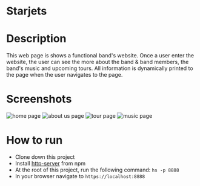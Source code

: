 # Starjets

# Description
This web page is shows a functional band's website. Once a user enter the website, the user can see the more about the band & band members, the band's music and upcoming tours. All information is dynamically printed to the page when the user navigates to the page.


# Screenshots
![home page](https://raw.githubusercontent.com/kelseycreel/starjets/master/screenshots/starjets1.PNG?token=AM45ZLST63RLBOXCJNE6P4K5R7IUU)
![about us page](https://raw.githubusercontent.com/kelseycreel/starjets/master/screenshots/starjets2.PNG?token=AM45ZLTN3X376GQ3JEJ3TWK5R7I4I)
![tour page](https://raw.githubusercontent.com/kelseycreel/starjets/master/screenshots/starjets3.PNG?token=AM45ZLTLRHHNNW6BYRG5WQC5R7I6M)
![music page](https://raw.githubusercontent.com/kelseycreel/starjets/master/screenshots/starjets4.PNG?token=AM45ZLXTRFUINJXWP27AEFC5R7I7G)

# How to run
* Clone down this project
* Install [http-server](https://www.npmjs.com/package/http-server) from npm
* At the root of this project, run the following command: `hs -p 8888`
* In your browser navigate to `https://localhost:8888`

